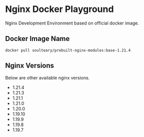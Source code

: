 # Nginx Docker Playground

Nginx Development Environment based on official docker image.

## Docker Image Name

`docker pull soulteary/prebuilt-nginx-modules:base-1.21.4`

## Nginx Versions

Below are other available nginx versions.

- 1.21.4
- 1.21.3
- 1.21.1
- 1.21.0
- 1.20.0
- 1.19.10
- 1.19.9
- 1.19.8
- 1.19.7
